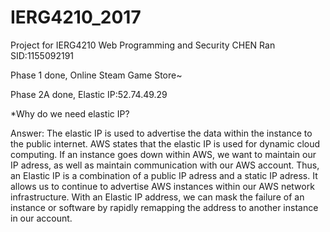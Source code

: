 # IERG4210_2017
Project for IERG4210 Web Programming and Security
CHEN Ran SID:1155092191

Phase 1 done, Online Steam Game Store~

Phase 2A done, Elastic IP:52.74.49.29

*Why do we need elastic IP? 

Answer: 
The elastic IP is used to advertise the data within the  instance to the public internet.
AWS states that the elastic IP is used for dynamic cloud computing. If an instance goes down within AWS, we want to maintain our IP adress, as well as maintain communication with our AWS account.
Thus, an Elastic IP is a combination of a public IP adress and a static IP adress. It allows us to continue to advertise AWS instances within our AWS network infrastructure.
With an Elastic IP address, we can mask the failure of an instance or software by rapidly remapping the address to another instance in our account.
